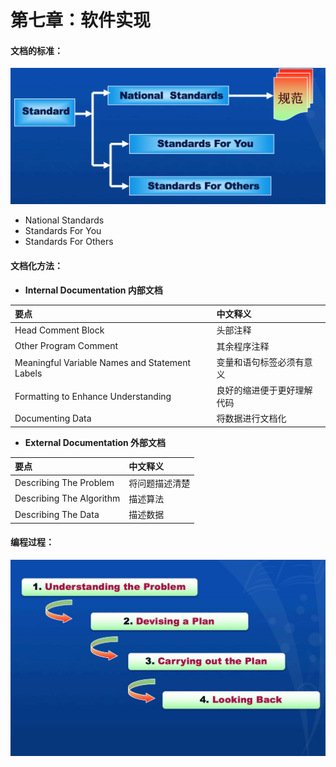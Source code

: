 # 第七章：软件实现

#### 文档的标准：

![](https://github.com/tgpcai/XDU_Software_Engineering_Review/blob/master/notes/assets/t16.png)

* National Standards
* Standards For You
* Standards For Others

#### **文档化方法：**

* **Internal Documentation 内部文档**

| 要点 | 中文释义 |
| :--- | :--- |
| Head Comment Block | 头部注释 |
| Other Program Comment | 其余程序注释 |
| Meaningful Variable Names and Statement Labels | 变量和语句标签必须有意义 |
| Formatting to Enhance Understanding | 良好的缩进便于更好理解代码 |
| Documenting Data | 将数据进行文档化 |

* **External Documentation 外部文档**

| 要点 | 中文释义 |
| :--- | :--- |
| Describing The Problem | 将问题描述清楚 |
| Describing The Algorithm | 描述算法 |
| Describing The Data | 描述数据 |

#### 编程过程：

![](https://github.com/tgpcai/XDU_Software_Engineering_Review/blob/master/notes/assets/t17.png)

